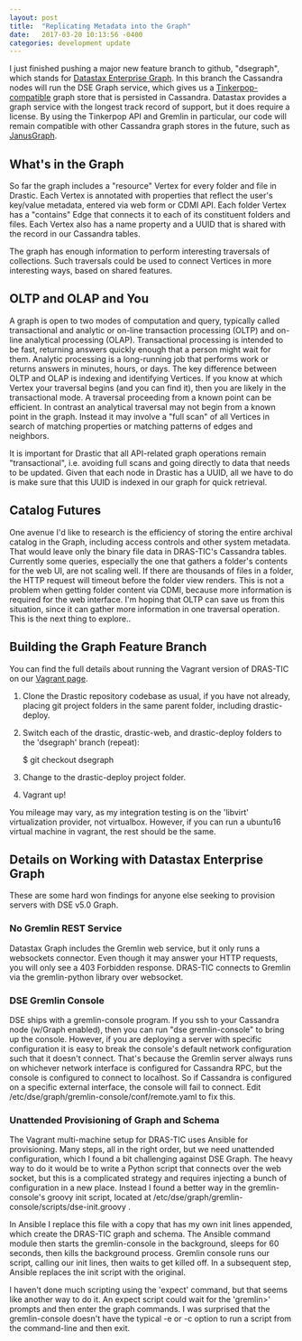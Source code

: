 ```yaml
---
layout: post
title:  "Replicating Metadata into the Graph"
date:   2017-03-20 10:13:56 -0400
categories: development update
---
```

I just finished pushing a major new feature branch to github, "dsegraph", which stands for [Datastax Enterprise Graph](http://www.datastax.com/products/datastax-enterprise-graph). In this branch the Cassandra nodes will run the DSE Graph service, which gives us a [Tinkerpop-compatible](http://tinkerpop.apache.org/docs/current/reference/#preface) graph store that is persisted in Cassandra. Datastax provides a graph service with the longest track record of support, but it does require a license. By using the Tinkerpop API and Gremlin in particular, our code will remain compatible with other Cassandra graph stores in the future, such as [JanusGraph](http://janusgraph.org/).

## What's in the Graph

So far the graph includes a "resource" Vertex for every folder and file in Drastic. Each Vertex is annotated with properties that reflect the user's key/value metadata, entered via web form or CDMI API. Each folder Vertex has a "contains" Edge that connects it to each of its constituent folders and files. Each Vertex also has a name property and a UUID that is shared with the record in our Cassandra tables.

The graph has enough information to perform interesting traversals of collections. Such traversals could be used to connect Vertices in more interesting ways, based on shared features.

## OLTP and OLAP and You

A graph is open to two modes of computation and query, typically called transactional and analytic or on-line transaction processing (OLTP) and on-line analytical processing (OLAP). Transactional processing is intended to be fast, returning answers quickly enough that a person might wait for them. Analytic processing is a long-running job that performs work or returns answers in minutes, hours, or days. The key difference between OLTP and OLAP is indexing and identifying Vertices. If you know at which Vertex your traversal begins (and you can find it), then you are likely in the transactional mode. A traversal proceeding from a known point can be efficient. In contrast an analytical traversal may not begin from a known point in the graph. Instead it may involve a "full scan" of all Vertices in search of matching properties or matching patterns of edges and neighbors.

It is important for Drastic that all API-related graph operations remain "transactional", i.e. avoiding full scans and going directly to data that needs to be updated. Given that each node in Drastic has a UUID, all we have to do is make sure that this UUID is indexed in our graph for quick retrieval.

## Catalog Futures

One avenue I'd like to research is the efficiency of storing the entire archival catalog in the Graph, including access controls and other system metadata. That would leave only the binary file data in DRAS-TIC's Cassandra tables. Currently some queries, especially the one that gathers a folder's contents for the web UI, are not scaling well. If there are thousands of files in a folder, the HTTP request will timeout before the folder view renders. This is not a problem when getting folder content via CDMI, because more information is required for the web interface. I'm hoping that OLTP can save us from this situation, since it can gather more information in one traversal operation. This is the next thing to explore..

## Building the Graph Feature Branch

You can find the full details about running the Vagrant version of DRAS-TIC on our [Vagrant page](/vagrant/).

1. Clone the Drastic repository codebase as usual, if you have not already, placing git project folders in the same parent folder, including drastic-deploy.

1. Switch each of the drastic, drastic-web, and drastic-deploy folders to the 'dsegraph' branch (repeat):

    $ git checkout dsegraph

1. Change to the drastic-deploy project folder.

1. Vagrant up!

You mileage may vary, as my integration testing is on the 'libvirt' virtualization provider, not virtualbox. However, if you can run a ubuntu16 virtual machine in vagrant, the rest should be the same.

## Details on Working with Datastax Enterprise Graph

These are some hard won findings for anyone else seeking to provision servers with DSE v5.0 Graph.

### No Gremlin REST Service

Datastax Graph includes the Gremlin web service, but it only runs a websockets connector. Even though it may answer your HTTP requests, you will only see a 403 Forbidden response. DRAS-TIC connects to Gremlin via the gremlin-python library over websocket.

### DSE Gremlin Console

DSE ships with a gremlin-console program. If you ssh to your Cassandra node (w/Graph enabled), then you can run "dse gremlin-console" to bring up the console. However, if you are deploying a server with specific configuration it is easy to break the console's default network configuration such that it doesn't connect. That's because the Gremlin server always runs on whichever network interface is configured for Cassandra RPC, but the console is configured to connect to localhost. So if Cassandra is configured on a specific external interface, the console will fail to connect. Edit /etc/dse/graph/gremlin-console/conf/remote.yaml to fix this.

### Unattended Provisioning of Graph and Schema

The Vagrant multi-machine setup for DRAS-TIC uses Ansible for provisioning. Many steps, all in the right order, but we need unattended configuration, which I found a bit challenging against DSE Graph. The heavy way to do it would be to write a Python script that connects over the web socket, but this is a complicated strategy and requires injecting a bunch of configuration in a new place. Instead I found a better way in the gremlin-console's groovy init script, located at /etc/dse/graph/gremlin-console/scripts/dse-init.groovy .

In Ansible I replace this file with a copy that has my own init lines appended, which create the DRAS-TIC graph and schema. The Ansible command module then starts the gremlin-console in the background, sleeps for 60 seconds, then kills the background process. Gremlin console runs our script, calling our init lines, then waits to get killed off. In a subsequent step, Ansible replaces the init script with the original.

I haven't done much scripting using the 'expect' command, but that seems like another way to do it. An expect script could wait for the 'gremlin>' prompts and then enter the graph commands. I was surprised that the gremlin-console doesn't have the typical -e or -c option to run a script from the command-line and then exit.
